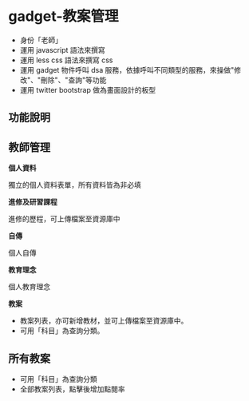 gadget-教案管理
==========================

* 身份「老師」
* 運用 javascript 語法來撰寫
* 運用 less css 語法來撰寫 css
* 運用 gadget 物件呼叫 dsa 服務，依據呼叫不同類型的服務，來操做"修改"、"刪除"、"查詢"等功能
* 運用 twitter bootstrap 做為畫面設計的板型


功能說明
-------

教師管理
--

**個人資料**

獨立的個人資料表單，所有資料皆為非必填

**進修及研習課程**

進修的歷程，可上傳檔案至資源庫中

**自傳**

個人自傳

**教育理念**

個人教育理念

**教案**

 * 教案列表，亦可新增教材，並可上傳檔案至資源庫中。
 * 可用「科目」為查詢分類。


所有教案
--

 * 可用「科目」為查詢分類
 * 全部教案列表，點擊後增加點閱率

